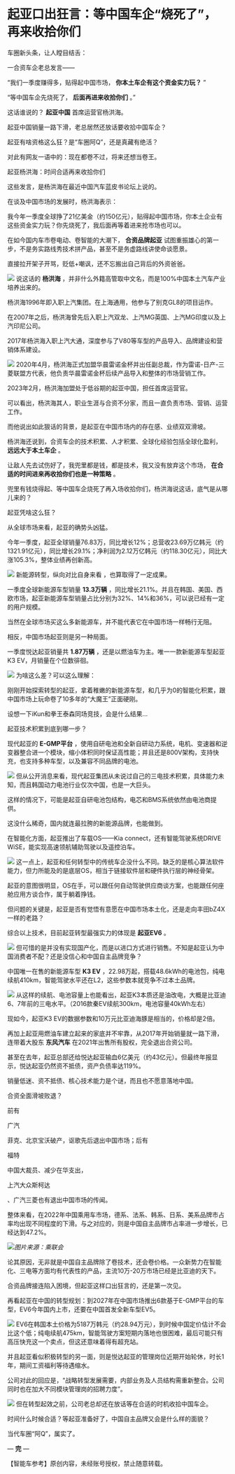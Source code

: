 

# 起亚口出狂言：等中国车企“烧死了”，再来收拾你们

车圈新头条，让人瞠目结舌：

一合资车企老总发言——

“我们一季度赚得多，贴得起中国市场， **你本土车企有这个资金实力玩？** ”

“等中国车企先烧死了， **后面再进来收拾你们** 。”

这话谁说的？ **起亚中国** 首席运营官杨洪海。

起亚中国销量一路下滑，老总居然还放话要收拾中国车企？

起亚有啥资格这么狂？是“车圈阿Q”，还是真藏有绝活？

对此有网友一语中的：现在都卷不过，将来还想当卷王。

起亚杨洪海：时间合适再来收拾你们

这些发言，是杨洪海在最近中国汽车蓝皮书论坛上说的。

在谈及中国市场的发展时，杨洪海表示：

我今年一季度全球挣了21亿美金（约150亿元），贴得起中国市场，你本土企业有这些资金实力玩？你先烧死了，我后面再等着进来抢市场也可以。

在如今国内车市卷电动、卷智能的大潮下， **合资品牌起亚** 试图重振雄心的第一步，不是务实路线秀技术拼产品，甚至不是务虚路线讲使命谈愿景。

直接拉开架子开骂，贬低+嘲讽，还不忘搬出自己背后的外资爸爸。

![](https://inews.gtimg.com/om_bt/OVvEFAlz6WlplFu4OIgmN0TbgstctmJcaoSW_JQdkhPEoAA/1000)
说这话的 **杨洪海** ，并非什么外籍高管取中文名，而是100%中国本土汽车产业培养出来的。

杨洪海1996年即入职上汽集团。在上海通用，他参与了别克GL8的项目运作。

在2007年之后，杨洪海曾先后入职上汽双龙、上汽MG英国、上汽MG印度以及上汽印尼公司。

2017年杨洪海入职上汽大通，深度参与了V80等车型的产品导入、品牌建设和营销体系建设。

![](https://inews.gtimg.com/om_bt/ONqmgQD7J3T_ok58-FPl9XVHBZdrYAZy_1VeyZBWlm6eYAA/1000)
2020年4月，杨洪海正式加盟华晨雷诺金杯并出任副总裁，作为雷诺-日产-三菱联盟方代表，他负责华晨雷诺金杯后续产品导入和整体的市场营销工作。

2023年2月，杨洪海加盟处于低谷期的起亚中国，担任首席运营官。

可以看出，杨洪海其人，职业生涯与合资不分家，而且一直负责市场、营销、运营工作。

而他说出如此狠话的背景，是起亚在中国市场内的存在感、业绩双双滑坡。

杨洪海还说到，合资车企的技术积累、人才积累、全球化经验包括全球化盈利， **远远大于本土车企** 。

让敌人先去试伤好了，我兜里都是钱，都是技术，我又没有放弃这个市场， **在合适的时间进来再收拾你们也是一种策略** 。

兜里有钱烧得起、等中国车企烧死了再入场收拾你们，杨洪海说这话，底气是从哪儿来的？

起亚凭啥这么狂？

从全球市场来看，起亚的确势头凶猛。

今年一季度，起亚全球销量76.83万，同比增长12%；总营收23.69万亿韩元（约1321.91亿元），同比增长29.1%；净利润为2.12万亿韩元（约118.30亿元），同比大涨105.3%，整体业绩再创新高。

![](https://inews.gtimg.com/om_bt/O2X9InjPJ-JWN3Z4ny3CFs00j5jVixgpZDJhhJFbLkmFsAA/1000)
新能源转型，纵向对比自身来看 ，也算取得了一定成果。

一季度全球新能源车型销量 **13.3万辆**
，同比增长21.1%。并且在韩国、美国、西欧市场，起亚新能源车型销量占比分别为32%、14%和36%，可以说已经有一定的用户规模。

当然在全球市场买这么多新能源车，并不能代表它在中国市场一样畅行无阻。

相反，中国市场起亚则是另一种局面。

一季度悦达起亚销量共 **1.87万辆** ，还是以燃油车为主。唯一一款新能源车型起亚K3 EV，月销量在个位数徘徊。

![](https://inews.gtimg.com/om_bt/OrAmEo_j7oz8wAPrSfcxiPcukvN9L5vmve39FSLIL4rl4AA/1000)
为啥这么差？可以这么理解：

刚刚开始探索转型的起亚，拿着稚嫩的新能源车型，和几乎为0的智能化积累，跟中国市场上玩命卷了10多年的“大魔王”正面硬刚。

设想一下iKun和拳王泰森同场竞技，会是什么结果…

起亚技术积累到底到哪一步？

现代起亚的 **E-GMP平台**
，使用自研电池和全新自研动力系统，电机、变速器和逆变器整合进一个模块，缩小体积同时保证高性能；并且还是800V架构，支持快充，也支持多种车型，以及兼容不同品牌的电池。

![](https://inews.gtimg.com/om_bt/OSwsXPhRuKwZCB-DlHRPrz0xldftJGEd3JPmNjOMqsfUsAA/1000)
但从公开消息来看，现代起亚集团从未说过自己的三电技术积累，具体能力未知，而且韩国动力电池行业仅次中国，也是一大巨头。

这样的情况下，可能是起亚自研电池包结构，电芯和BMS系统依然由电池商提供。

这没什么稀奇，国内就连最拉胯的新能源品牌，也能做到。

在智能化方面，起亚推出了车载OS——Kia connect，还有智能驾驶系统DRIVE WiSE，能实现高速领航辅助驾驶以及遥控泊车。

![](https://inews.gtimg.com/om_bt/O035r097IH75twhN2t5szrxov5gk4TYIO7V4ZIE5X4iIkAA/1000)
这一点上，起亚和任何转型中的传统车企没什么不同。缺乏的是核心算法软件能力，但力所能及的是底层OS，相当于链接软件层和硬件执行层的神经骨架。

起亚的意图很明显，OS在手，可以跟任何自动驾驶供应商谈方案，也能跟任何座舱应用方谈合作，属于躺着挣钱。

但问题的关键是，起亚是否有觉悟有意愿在中国市场本土化，还是走向丰田bZ4X一样的老路？

综合以上技术，目前起亚转型最强实力的体现是 **起亚EV6** 。

![](https://inews.gtimg.com/om_bt/Of_cpmH_LgHWsa14GrK2-Laj8z3qpdTV_SsihgxLJ51UsAA/1000)
但可惜的是并没有实现国产化，而是以进口方式进行销售。不知是起亚认为中国消费者不配？还是没信心和中国自主品牌竞争？

中国唯一在售的新能源车型 **K3 EV**
，22.98万起，搭载48.6kWh的电池包，纯电续航410km，智能驾驶水平还在L2，这些参数本就竞争不过本土品牌。

![](https://inews.gtimg.com/om_bt/OZoTG6mzyY3Q7zIcyFGCkBaMhdzT32FyMjqJfFXEhxK-wAA/1000)
从这样的续航、电池容量上也能看出，起亚K3本质还是油改电，大概是比亚迪6、7年前的三电水平。（2016款秦EV续航300km，电池容量40kWh左右）

现如今，起亚K3 EV的数据参数和10万元比亚迪海豚是相当的，价格却是2倍。

再加上起亚用燃油车建立起来的家底并不牢靠，从2017年开始销量就一路下滑，连带着大股东 **东风汽车** 在2021年出售所有股权，完全退出合资公司。

甚至在去年，起亚总部还给悦达起亚输血6亿美元（约43亿元）。但最终年报显示，悦达起亚仍然资不抵债，资产负债率达119%。

销量低迷、资不抵债、核心技术能力是个谜，而且也不愿意落地中国。

合资全面滑坡败退？

前有

广汽

菲克、北京宝沃破产，讴歌先后退出中国市场；后有

福特

中国大裁员、减少在华支出，

上汽大众斯柯达

、广汽三菱也有退出中国市场的传闻。

整体来看，在2022年中国乘用车市场，德系、法系、韩系、日系、美系品牌市占率均出现不同程度的下滑。与之对应的，则是中国自主品牌市占率进一步增长，已经达到47.2%。

![](https://inews.gtimg.com/om_bt/OkmMBH3Ci3KkKTcZ7Pz56wograV0fz8aij17uabX08V6IAA/1000)_图片来源：乘联会_

论其原因，无非就是中国自主品牌除了卷技术，还会卷价格。一众新势力在智能化、三电等方面均有代表性的产品，主流10万-20万市场已经是比亚迪的天下。

合资品牌接连陷入困境，但起亚这样口出狂言的，还是第一次见。

再看起亚在中国的转型规划：到2027年在中国市场推出6款基于E-GMP平台的车型，EV6今年国内上市，还要在中国首发全新车型EV5。

![](https://inews.gtimg.com/om_bt/O9uLYbcHHRnJ-UNHoDJLJ6KYjIkzGhiXSWFyTSHLzlIEIAA/1000)
EV6在韩国本土价格为5187万韩元（约28.94万元），到时候中国定价估计不会比这个低；纯电续航475km，智能驾驶方案短期内落地也很困难，最后可能只有高压快充这一个卖点，但这还意味着得有超充站。

并且起亚看似积极转型的另一面，则是悦达起亚的管理岗位近期开始轮休，时长1年，期间工资福利等待遇缩水。

公司对此的回应是，“战略转型发展需要，内部业务及人员结构需重新整合。公司同时也在加大不同模块管理岗的招聘力度”。

![](https://inews.gtimg.com/om_bt/OatYk2EGv3g_fM9E5_u2c-PC2VMe7vtI9GeZNRLW25F4kAA/1000)
但在转型起效之前，公司老总却还在放话等在合适的时机收拾中国车企。

时间什么时候合适？等起亚准备好了，中国自主品牌又会是什么样的面貌？

当代车圈“阿Q”，属实了。

— **完** —

【智能车参考】原创内容，未经账号授权，禁止随意转载。

